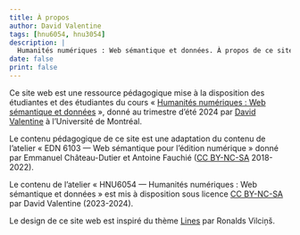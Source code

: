 ```yaml
---
title: À propos
author: David Valentine
tags: [hnu6054, hnu3054]
description: |
  Humanités numériques : Web sémantique et données. À propos de ce site.
date: false
print: false
---
```

Ce site web est une ressource pédagogique mise à la disposition des étudiantes et des étudiantes du cours « [Humanités numériques : Web sémantique et données](https://admission.umontreal.ca/cours-et-horaires/cours/hnu-6054/) », donné au trimestre d’été 2024 par <a href="https://davidvalentine.ca">David Valentine</a> à l’Université de Montréal.

Le contenu pédagogique de ce site est une adaptation du contenu de l’atelier « EDN 6103 — Web sémantique pour l’édition numérique » donné par Emmanuel Château-Dutier et Antoine Fauchié ([CC BY-NC-SA](https://creativecommons.org/licenses/by-nc-sa/4.0/deed.fr) 2018-2022).

Le contenu de l’atelier « HNU6054 — Humanités numériques : Web sémantique et données » est mis à disposition sous licence [CC BY-NC-SA](https://creativecommons.org/licenses/by-nc-sa/4.0/deed.fr) par David Valentine (2023-2024).

Le design de ce site web est inspiré du thème [Lines](https://github.com/ronv/lines) par Ronalds Vilciņš.